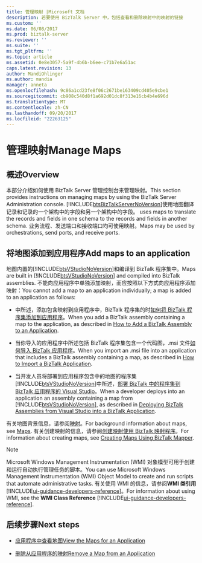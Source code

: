 ```yaml
---
title: 管理映射 |Microsoft 文档
description: 若要使用 BizTalk Server 中，包括查看和删除映射中的映射的链接
ms.custom: ''
ms.date: 06/08/2017
ms.prod: biztalk-server
ms.reviewer: ''
ms.suite: ''
ms.tgt_pltfrm: ''
ms.topic: article
ms.assetid: 0e8e3057-5a9f-4b6b-b6ee-c71b7e6a51ac
caps.latest.revision: 13
author: MandiOhlinger
ms.author: mandia
manager: anneta
ms.openlocfilehash: 9c86a1cd23fe8f06c2671be163409cd405e9cbe1
ms.sourcegitcommit: cb908c540d8f1a692d01dc8f313e16cb4b4e696d
ms.translationtype: MT
ms.contentlocale: zh-CN
ms.lasthandoff: 09/20/2017
ms.locfileid: "22263125"
---
```

# <a name="manage-maps"></a><span data-ttu-id="59fc6-103">管理映射</span><span class="sxs-lookup"><span data-stu-id="59fc6-103">Manage Maps</span></span>

## <a name="overview"></a><span data-ttu-id="59fc6-104">概述</span><span class="sxs-lookup"><span data-stu-id="59fc6-104">Overview</span></span>
<span data-ttu-id="59fc6-105">本部分介绍如何使用 BizTalk Server 管理控制台来管理映射。</span><span class="sxs-lookup"><span data-stu-id="59fc6-105">This section provides instructions on managing maps by using the BizTalk Server Administration console.</span></span> [!INCLUDE[btsBizTalkServerNoVersion](../includes/btsbiztalkservernoversion-md.md)]<span data-ttu-id="59fc6-106">使用地图翻译记录和记录的一个架构中的字段和另一个架构中的字段。</span><span class="sxs-lookup"><span data-stu-id="59fc6-106"> uses maps to translate the records and fields in one schema to the records and fields in another schema.</span></span> <span data-ttu-id="59fc6-107">业务流程、发送端口和接收端口均可使用映射。</span><span class="sxs-lookup"><span data-stu-id="59fc6-107">Maps may be used by orchestrations, send ports, and receive ports.</span></span>  

## <a name="add-maps-to-an-application"></a><span data-ttu-id="59fc6-108">将地图添加到应用程序</span><span class="sxs-lookup"><span data-stu-id="59fc6-108">Add maps to an application</span></span>  
 <span data-ttu-id="59fc6-109">地图内置的[!INCLUDE[btsVStudioNoVersion](../includes/btsvstudionoversion-md.md)]和编译到 BizTalk 程序集中。</span><span class="sxs-lookup"><span data-stu-id="59fc6-109">Maps are built in [!INCLUDE[btsVStudioNoVersion](../includes/btsvstudionoversion-md.md)] and compiled into BizTalk assemblies.</span></span> <span data-ttu-id="59fc6-110">不能向应用程序中单独添加映射，而应按照以下方式向应用程序添加映射：</span><span class="sxs-lookup"><span data-stu-id="59fc6-110">You cannot add a map to an application individually; a map is added to an application as follows:</span></span>  
  
-   <span data-ttu-id="59fc6-111">中所述，添加包含映射到应用程序中，BizTalk 程序集的时[如何将 BizTalk 程序集添加到应用程序](../core/how-to-add-a-biztalk-assembly-to-an-application.md)。</span><span class="sxs-lookup"><span data-stu-id="59fc6-111">When you add a BizTalk assembly containing a map to the application, as described in [How to Add a BizTalk Assembly to an Application](../core/how-to-add-a-biztalk-assembly-to-an-application.md).</span></span>  
  
-   <span data-ttu-id="59fc6-112">当你导入的应用程序中所述包括 BizTalk 程序集包含一个代码图，.msi 文件[如何导入 BizTalk 应用程序](../core/how-to-import-a-biztalk-application.md)。</span><span class="sxs-lookup"><span data-stu-id="59fc6-112">When you import an .msi file into an application that includes a BizTalk assembly containing a map, as described in [How to Import a BizTalk Application](../core/how-to-import-a-biztalk-application.md).</span></span>  
  
-   <span data-ttu-id="59fc6-113">当开发人员将部署到应用程序包含中的地图的程序集[!INCLUDE[btsVStudioNoVersion](../includes/btsvstudionoversion-md.md)]中所述，[部署 BizTalk 中的程序集到 BizTalk 应用程序的 Visual Studio](../core/deploying-biztalk-assemblies-from-visual-studio-into-a-biztalk-application.md)。</span><span class="sxs-lookup"><span data-stu-id="59fc6-113">When a developer deploys into an application an assembly containing a map from [!INCLUDE[btsVStudioNoVersion](../includes/btsvstudionoversion-md.md)], as described in [Deploying BizTalk Assemblies from Visual Studio into a BizTalk Application](../core/deploying-biztalk-assemblies-from-visual-studio-into-a-biztalk-application.md).</span></span>  
  
 <span data-ttu-id="59fc6-114">有关地图背景信息，请参阅[映射](../core/maps.md)。</span><span class="sxs-lookup"><span data-stu-id="59fc6-114">For background information about maps, see [Maps](../core/maps.md).</span></span> <span data-ttu-id="59fc6-115">有关创建映射的信息，请参阅[创建映射使用 BizTalk 映射程序](../core/creating-maps-using-biztalk-mapper.md)。</span><span class="sxs-lookup"><span data-stu-id="59fc6-115">For information about creating maps, see [Creating Maps Using BizTalk Mapper](../core/creating-maps-using-biztalk-mapper.md).</span></span>  
  
> [!NOTE]
>  <span data-ttu-id="59fc6-116">Microsoft Windows Management Instrumentation (WMI) 对象模型可用于创建和运行自动执行管理任务的脚本。</span><span class="sxs-lookup"><span data-stu-id="59fc6-116">You can use Microsoft Windows Management Instrumentation (WMI) Object Model to create and run scripts that automate administrative tasks.</span></span> <span data-ttu-id="59fc6-117">有关使用 WMI 的信息，请参阅**WMI 类引用** [!INCLUDE[ui-guidance-developers-reference](../includes/ui-guidance-developers-reference.md)]。</span><span class="sxs-lookup"><span data-stu-id="59fc6-117">For information about using WMI, see the **WMI Class Reference** [!INCLUDE[ui-guidance-developers-reference](../includes/ui-guidance-developers-reference.md)].</span></span>
  
## <a name="next-steps"></a><span data-ttu-id="59fc6-118">后续步骤</span><span class="sxs-lookup"><span data-stu-id="59fc6-118">Next steps</span></span> 
  
-   [<span data-ttu-id="59fc6-119">应用程序中查看地图</span><span class="sxs-lookup"><span data-stu-id="59fc6-119">View the Maps for an Application</span></span>](../core/how-to-view-the-maps-for-an-application.md)  
  
-   [<span data-ttu-id="59fc6-120">删除从应用程序的映射</span><span class="sxs-lookup"><span data-stu-id="59fc6-120">Remove a Map from an Application</span></span>](../core/how-to-remove-a-map-from-an-application.md)